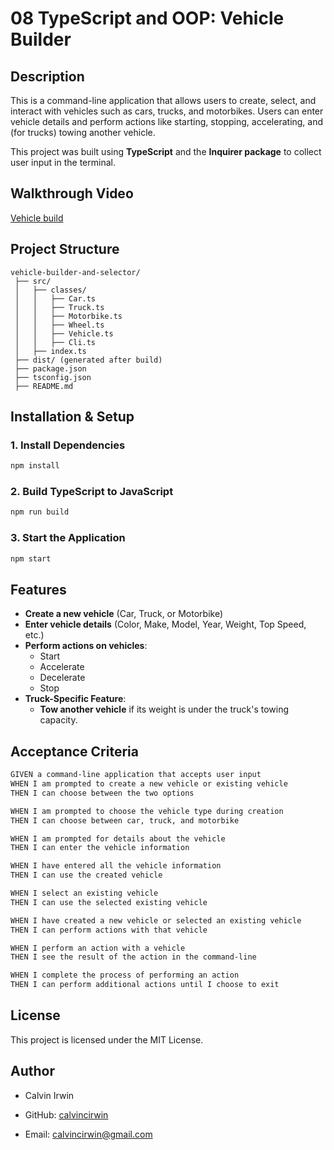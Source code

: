 # 08 TypeScript and OOP: Vehicle Builder

## Description
This is a command-line application that allows users to create, select, and interact with vehicles such as cars, trucks, and motorbikes. Users can enter vehicle details and perform actions like starting, stopping, accelerating, and (for trucks) towing another vehicle.

This project was built using **TypeScript** and the **Inquirer package** to collect user input in the terminal.

## Walkthrough Video
[Vehicle build](https://youtu.be/Tju7mgDLMNU?si=mO5A3iQTE1SSJ2YA)

## Project Structure
```
vehicle-builder-and-selector/
 ├── src/
 │   ├── classes/
 │   │   ├── Car.ts
 │   │   ├── Truck.ts
 │   │   ├── Motorbike.ts
 │   │   ├── Wheel.ts
 │   │   ├── Vehicle.ts
 │   │   ├── Cli.ts
 │   ├── index.ts
 ├── dist/ (generated after build)
 ├── package.json
 ├── tsconfig.json
 ├── README.md
```

## Installation & Setup
### 1. Install Dependencies
```bash
npm install
```

### 2. Build TypeScript to JavaScript
```bash
npm run build
```

### 3. Start the Application
```bash
npm start
```

## Features
- **Create a new vehicle** (Car, Truck, or Motorbike)
- **Enter vehicle details** (Color, Make, Model, Year, Weight, Top Speed, etc.)
- **Perform actions on vehicles**:
  - Start
  - Accelerate
  - Decelerate
  - Stop
- **Truck-Specific Feature**:
  - **Tow another vehicle** if its weight is under the truck's towing capacity.

## Acceptance Criteria
```md
GIVEN a command-line application that accepts user input  
WHEN I am prompted to create a new vehicle or existing vehicle  
THEN I can choose between the two options  

WHEN I am prompted to choose the vehicle type during creation  
THEN I can choose between car, truck, and motorbike  

WHEN I am prompted for details about the vehicle  
THEN I can enter the vehicle information  

WHEN I have entered all the vehicle information  
THEN I can use the created vehicle  

WHEN I select an existing vehicle  
THEN I can use the selected existing vehicle  

WHEN I have created a new vehicle or selected an existing vehicle  
THEN I can perform actions with that vehicle  

WHEN I perform an action with a vehicle  
THEN I see the result of the action in the command-line  

WHEN I complete the process of performing an action  
THEN I can perform additional actions until I choose to exit  
```

## License
This project is licensed under the MIT License.

## Author
- Calvin Irwin  
- GitHub: [calvincirwin](https://github.com/calvincirwin)

- Email: [calvincirwin@gmail.com](mailto:calvincirwin@gmail.com)
